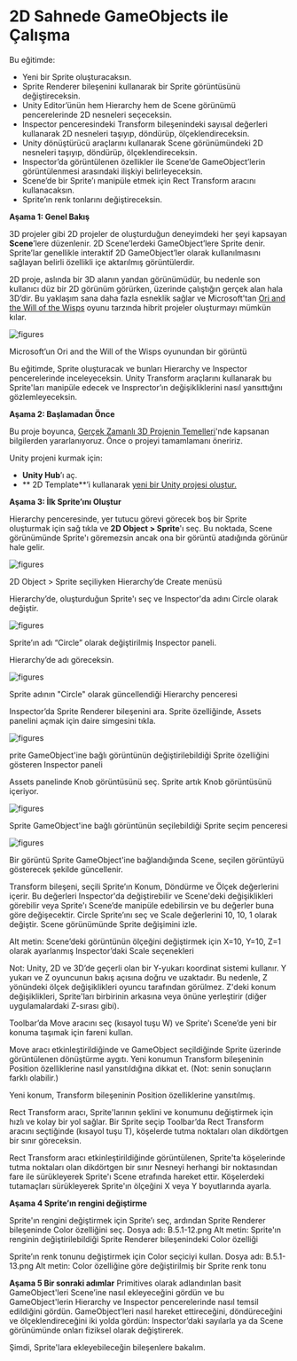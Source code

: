 # 2D Sahnede GameObjects ile Çalışma

Bu eğitimde:

- Yeni bir Sprite oluşturacaksın.
- Sprite Renderer bileşenini kullanarak bir Sprite görüntüsünü değiştireceksin.
- Unity Editor’ünün hem Hierarchy hem de Scene görünümü pencerelerinde 2D nesneleri seçeceksin.
- Inspector penceresindeki Transform bileşenindeki sayısal değerleri kullanarak 2D nesneleri taşıyıp, döndürüp, ölçeklendireceksin.
- Unity dönüştürücü araçlarını kullanarak Scene görünümündeki 2D nesneleri taşıyıp, döndürüp, ölçeklendireceksin.
- Inspector’da görüntülenen özellikler ile Scene’de GameObject’lerin görüntülenmesi arasındaki ilişkiyi belirleyeceksin.
- Scene’de bir Sprite’ı manipüle etmek için Rect Transform aracını kullanacaksın.
- Sprite’ın renk tonlarını değiştireceksin.

**Aşama 1: Genel Bakış**

3D projeler gibi 2D projeler de oluşturduğun deneyimdeki her şeyi kapsayan **Scene**’lere düzenlenir. 2D Scene’lerdeki GameObject’lere Sprite denir. Sprite’lar genellikle interaktif 2D GameObject’ler olarak kullanılmasını sağlayan belirli özellikli içe aktarılmış görüntülerdir. 

2D proje, aslında bir 3D alanın yandan görünümüdür, bu nedenle son kullanıcı düz bir 2D görünüm görürken, üzerinde çalıştığın gerçek alan hala 3D’dir. Bu yaklaşım sana daha fazla esneklik sağlar ve Microsoft'tan [Ori and the Will of the Wisps](https://www.orithegame.com/) oyunu tarzında hibrit projeler oluşturmayı mümkün kılar.

![figures](https://raw.githubusercontent.com/Kodluyoruz/taskforce/main/unity-essentials/work-with-gameObjects-2D-scene/figures/B.5.1-1.png)

Microsoft’un Ori and the Will of the Wisps oyunundan bir görüntü 

Bu eğitimde, Sprite oluşturacak ve bunları Hierarchy ve Inspector pencerelerinde inceleyeceksin. Unity Transform araçlarını kullanarak bu Sprite'ları manipüle edecek ve Insprector’ın değişikliklerini nasıl yansıttığını gözlemleyeceksin.

**Aşama 2: Başlamadan Önce**

Bu proje boyunca, [Gerçek Zamanlı 3D Projenin Temelleri](https://learn.unity.com/project/foundations-of-real-time-3d)'nde kapsanan bilgilerden yararlanıyoruz. Önce o projeyi tamamlamanı öneririz.

Unity projeni kurmak için:
- **Unity Hub**’ı aç.
- ** 2D Template**’i kullanarak [yeni bir Unity projesi oluştur.](https://learn.unity.com/tutorial/project-setup-processes#60f6aedeedbc2a7e96802196)

**Aşama 3: İlk Sprite’ını Oluştur**

Hierarchy penceresinde, yer tutucu görevi görecek boş bir Sprite oluşturmak için sağ tıkla ve **2D Object > Sprite**'ı seç. Bu noktada, Scene görünümünde Sprite'ı göremezsin ancak ona bir görüntü atadığında görünür hale gelir.

![figures](https://raw.githubusercontent.com/Kodluyoruz/taskforce/main/unity-essentials/work-with-gameObjects-2D-scene/figures/B.5.1-2.png)

2D Object > Sprite seçiliyken Hierarchy’de Create menüsü

Hierarchy’de, oluşturduğun Sprite'ı seç ve Inspector'da adını Circle olarak değiştir.

![figures](https://raw.githubusercontent.com/Kodluyoruz/taskforce/main/unity-essentials/work-with-gameObjects-2D-scene/figures/B.5.1-3.png)

Sprite’ın adı “Circle” olarak değiştirilmiş Inspector paneli. 

Hierarchy’de adı göreceksin.

![figures](https://raw.githubusercontent.com/Kodluyoruz/taskforce/main/unity-essentials/work-with-gameObjects-2D-scene/figures/B.5.1-4.png)

Sprite adının "Circle" olarak güncellendiği Hierarchy penceresi

Inspector’da Sprite Renderer bileşenini ara. Sprite özelliğinde, Assets panelini açmak için daire simgesini tıkla.

![figures](https://raw.githubusercontent.com/Kodluyoruz/taskforce/main/unity-essentials/work-with-gameObjects-2D-scene/figures/B.5.1-5.png)

prite GameObject'ine bağlı görüntünün değiştirilebildiği Sprite özelliğini gösteren Inspector paneli

Assets panelinde Knob görüntüsünü seç. Sprite artık Knob görüntüsünü içeriyor.

![figures](https://raw.githubusercontent.com/Kodluyoruz/taskforce/main/unity-essentials/work-with-gameObjects-2D-scene/figures/B.5.1-6.png)

Sprite GameObject'ine bağlı görüntünün seçilebildiği Sprite seçim penceresi

![figures](https://raw.githubusercontent.com/Kodluyoruz/taskforce/main/unity-essentials/work-with-gameObjects-2D-scene/figures/B.5.1-7.png)

Bir görüntü Sprite GameObject'ine bağlandığında Scene, seçilen görüntüyü gösterecek şekilde güncellenir.

Transform bileşeni, seçili Sprite’ın Konum, Döndürme ve Ölçek değerlerini içerir. Bu değerleri Inspector'da değiştirebilir ve Scene'deki değişiklikleri görebilir veya Sprite'ı Scene’de manipüle edebilirsin ve bu değerler buna göre değişecektir. Circle Sprite’ını seç ve Scale değerlerini 10, 10, 1  olarak değiştir. Scene görünümünde Sprite değişimini izle.


Alt metin: Scene’deki görüntünün ölçeğini değiştirmek için X=10, Y=10, Z=1 olarak ayarlanmış Inspector’daki Scale seçenekleri

Not: Unity, 2D ve 3D’de geçerli olan bir Y-yukarı koordinat sistemi kullanır. Y yukarı ve Z oyuncunun bakış açısına doğru ve uzaktadır. Bu nedenle, Z yönündeki ölçek değişiklikleri oyuncu tarafından görülmez. Z'deki konum değişiklikleri, Sprite'ları birbirinin arkasına veya önüne yerleştirir (diğer uygulamalardaki Z-sırası gibi).

Toolbar’da Move aracını seç (kısayol tuşu W) ve Sprite'ı Scene’de yeni bir konuma taşımak için fareni kullan.

Move aracı etkinleştirildiğinde ve GameObject seçildiğinde Sprite üzerinde görüntülenen dönüştürme aygıtı. 
Yeni konumun Transform bileşeninin Position özelliklerine nasıl yansıtıldığına dikkat et. (Not: senin sonuçların farklı olabilir.)

Yeni konum, Transform bileşeninin Position özelliklerine yansıtılmış. 

Rect Transform aracı, Sprite'larının şeklini ve konumunu değiştirmek için hızlı ve kolay bir yol sağlar. Bir Sprite seçip Toolbar’da Rect Transform aracını seçtiğinde (kısayol tuşu T), köşelerde tutma noktaları olan dikdörtgen bir sınır göreceksin.

Rect Transform aracı etkinleştirildiğinde görüntülenen, Sprite'ta köşelerinde tutma noktaları olan dikdörtgen bir sınır
Nesneyi herhangi bir noktasından fare ile sürükleyerek Sprite'ı Scene etrafında hareket ettir. Köşelerdeki tutamaçları sürükleyerek Sprite'ın ölçeğini X veya Y boyutlarında ayarla.

**Aşama 4 Sprite’ın rengini değiştirme**

Sprite'ın rengini değiştirmek için Sprite’ı seç, ardından Sprite Renderer bileşeninde Color özelliğini seç.
Dosya adı: B.5.1-12.png
Alt metin: Sprite'ın renginin değiştirilebildiği Sprite Renderer bileşenindeki Color özelliği

Sprite’ın renk tonunu değiştirmek için Color seçiciyi kullan.
Dosya adı: B.5.1-13.png
Alt metin: Color özelliğine göre değiştirilmiş bir Sprite renk tonu


**Aşama 5 Bir sonraki adımlar**
Primitives olarak adlandırılan basit GameObject'leri Scene’ine nasıl ekleyeceğini gördün ve bu GameObject'lerin Hierarchy ve Inspector pencerelerinde nasıl temsil edildiğini gördün. GameObject’leri nasıl hareket ettireceğini, döndüreceğini ve ölçeklendireceğini iki yolda gördün: Inspector’daki sayılarla ya da Scene görünümünde onları fiziksel olarak değiştirerek.

Şimdi, Sprite'lara ekleyebileceğin bileşenlere bakalım.









